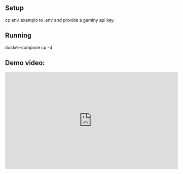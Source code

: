 ## Setup 

cp env_examplo to .env  and provide a geminy api key. 


## Running 

docker-compose up -d 


## Demo video:

<iframe width="560" height="315" src="https://www.youtube.com/embed/LQW3QKVgg9E?si=joC1Bl58SmbOR1qT"
title="YouTube video player" frameborder="0"
allow="accelerometer; autoplay; clipboard-write; encrypted-media; gyroscope; picture-in-picture; web-share"
referrerpolicy="strict-origin-when-cross-origin" allowfullscreen>
</iframe>
